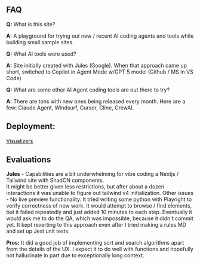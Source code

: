 ## FAQ

**Q:** What is this site?

**A:** A playground for trying out new / recent AI coding agents and tools while building small sample sites.

**Q:** What AI tools were used?

**A:** Site initially created with Jules (Google). When that approach came up short, switched to Copilot in Agent Mode w/GPT 5 model (Github / MS in VS Code)  

**Q:** What are some other AI Agent coding tools are out there to try?

**A:** There are tons with new ones being released every month.  Here are a few: Claude Agent, Windsurf, Cursor, Cline, CrewAI. 

## Deployment:

[Visualizers](https://billharrisdev.github.io/visualizers) 

## Evaluations

**Jules** - Capabilities are a bit underwhelming for vibe coding a Nextjs / Tailwind site with ShadCN components.  
It might be better given less restrictions, but after about a dozen interactions it was unable to figure out tailwind v4 initialization. 
Other issues -  No live preview functionality.  It tried writing some python with Playright to verify correctness of new work. It would attempt to browse / find elements,
but it failed repeatedly and just added 10 minutes to each step.  Eventually it would ask me to do the QA, which was impossible, because it didn't commit yet.
It kept reverting to this approach even after I tried making a rules.MD and set up Jest unit tests.

**Pros:** It did a good job of implementing sort and search algorithms apart from the details of the UX. I expect it to do well with functions and hopefully not 
hallucinate in part due to exceptionally long context.




